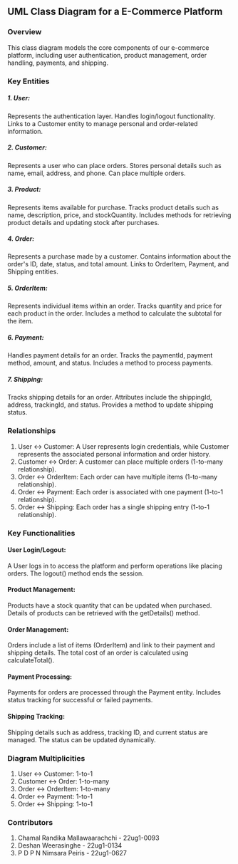 ## UML Class Diagram for a E-Commerce Platform

### Overview

This class diagram models the core components of our e-commerce platform, including user authentication, product management, order handling, payments, and shipping.

### Key Entities

##### 1. User:

Represents the authentication layer.
Handles login/logout functionality.
Links to a Customer entity to manage personal and order-related information.

##### 2. Customer:

Represents a user who can place orders.
Stores personal details such as name, email, address, and phone.
Can place multiple orders.

##### 3. Product:

Represents items available for purchase.
Tracks product details such as name, description, price, and stockQuantity.
Includes methods for retrieving product details and updating stock after purchases.

##### 4. Order:

Represents a purchase made by a customer.
Contains information about the order's ID, date, status, and total amount.
Links to OrderItem, Payment, and Shipping entities.

##### 5. OrderItem:

Represents individual items within an order.
Tracks quantity and price for each product in the order.
Includes a method to calculate the subtotal for the item.

##### 6. Payment:

Handles payment details for an order.
Tracks the paymentId, payment method, amount, and status.
Includes a method to process payments.

##### 7. Shipping:

Tracks shipping details for an order.
Attributes include the shippingId, address, trackingId, and status.
Provides a method to update shipping status.

### Relationships

1. User ↔ Customer: A User represents login credentials, while Customer represents the associated personal information and order history.
2. Customer ↔ Order: A customer can place multiple orders (1-to-many relationship).
3. Order ↔ OrderItem: Each order can have multiple items (1-to-many relationship).
4. Order ↔ Payment: Each order is associated with one payment (1-to-1 relationship).
5. Order ↔ Shipping: Each order has a single shipping entry (1-to-1 relationship).

### Key Functionalities

#### User Login/Logout:

A User logs in to access the platform and perform operations like placing orders.
The logout() method ends the session.

#### Product Management:

Products have a stock quantity that can be updated when purchased.
Details of products can be retrieved with the getDetails() method.

#### Order Management:

Orders include a list of items (OrderItem) and link to their payment and shipping details.
The total cost of an order is calculated using calculateTotal().

#### Payment Processing:

Payments for orders are processed through the Payment entity.
Includes status tracking for successful or failed payments.

#### Shipping Tracking:

Shipping details such as address, tracking ID, and current status are managed.
The status can be updated dynamically.

### Diagram Multiplicities

1. User ↔ Customer: 1-to-1
2. Customer ↔ Order: 1-to-many
3. Order ↔ OrderItem: 1-to-many
4. Order ↔ Payment: 1-to-1
5. Order ↔ Shipping: 1-to-1

### Contributors

1. Chamal Randika Mallawaarachchi - 22ug1-0093
2. Deshan Weerasinghe             - 22ug1-0134
3. P D P N Nimsara Peiris         - 22ug1-0627
